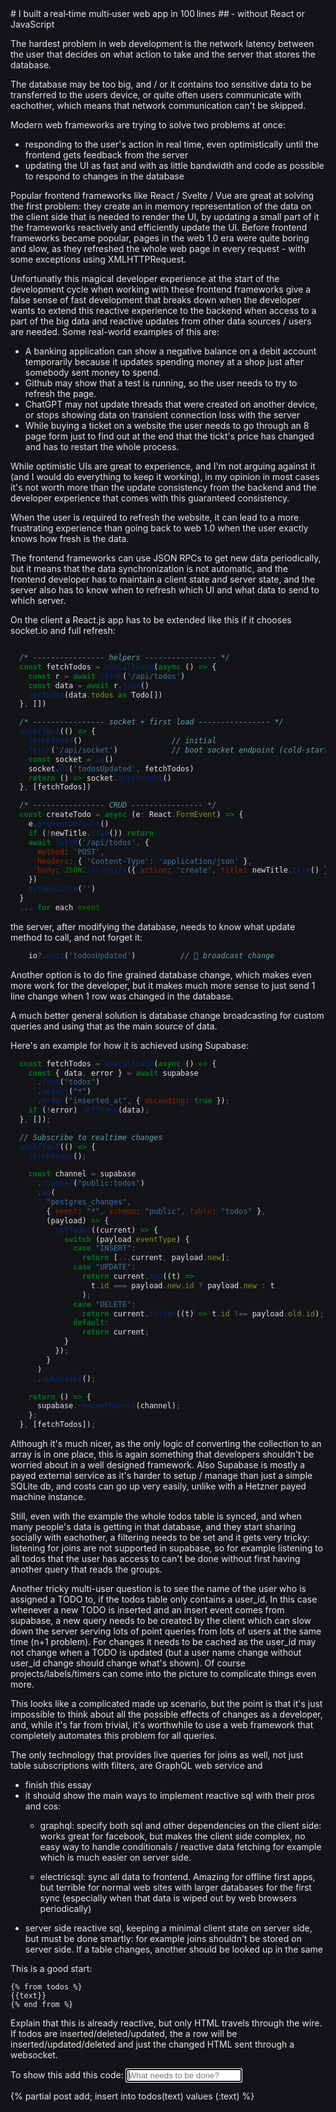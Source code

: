 <link rel="stylesheet" href="/pygments.css">
<link rel="preconnect" href="https://fonts.googleapis.com">
<link href="https://fonts.googleapis.com/css2?family=Inter:wght@400;600;700&display=swap" rel="stylesheet">
<style>
   /* 7 lines, Better Motherf*** Website */
html{margin: auto;max-width:70ch;line-height:1.4;
background-color:rgb(19, 20, 23);
font-family:'Inter',sans-serif;
font-size:1.1em;color:#222;padding:0 10px}
body{color:rgb(231, 231, 231)}
h1,h2,h3{line-height:1.2; color:rgb(166, 88, 60)}
</style>
# I built a real‑time multi‑user web app in 100 lines
## - without React or JavaScript

The hardest problem in web development is the network latency between the user that decides on what action to take and the server that stores the database.

The database may be too big,
and / or it contains too sensitive data to be transferred to the users device, or quite often users communicate with eachother, which means that network communication can't be skipped.

Modern web frameworks are trying to solve two problems at once:

  - responding to the user's action in real time, even optimistically until the frontend gets feedback from the server
  - updating the UI as fast and with as little bandwidth and code as possible to respond to changes in the database

Popular frontend frameworks like React / Svelte / Vue are great at solving the first problem: they create an in memory representation of the data on the client side
that is needed to render the UI, by updating a small part of it the frameworks reactively and efficiently update the UI. Before frontend frameworks became popular, pages in the web 1.0 era were quite boring and slow, as they refreshed the whole web page in every request - with some exceptions using XMLHTTPRequest.

Unfortunatly this magical developer experience at the start of the development cycle when working with these frontend frameworks give a false sense of fast development that breaks down when the developer wants to extend this
reactive experience to the backend when access to a part of the big data and reactive updates from other data sources / users are needed. Some real-world examples of this are:

  - A banking application can show a negative balance on a debit account temporarily because it updates spending money at a shop just after somebody sent money to spend.
  - Github may show that a test is running, so the user needs to try to refresh the page.
  - ChatGPT may not update threads that were created on another device, or stops showing data on transient connection loss with the server
  - While buying a ticket on a website the user needs to go through an 8 page form just to find out at the end that the tickt's price has changed and has to restart the whole process.

While optimistic UIs are great to experience, and I'm not arguing against it
(and I would do everything to keep it working),
in my opinion in most cases it's not worth more than the update consistency
from the backend and the developer experience that comes with this guaranteed
consistency.

When the user is required to refresh the website, it can lead to a more frustrating
experience than going back to web 1.0 when the user exactly knows how fresh is
the data.

The frontend frameworks can use JSON RPCs to get new data periodically, but it means that the data synchronization is not automatic, and the frontend developer has to maintain a client state and server state, and the server also has to know when to refresh which UI and what data to send to which server.

On the client a React.js app has to be extended like this if it chooses socket.io and full refresh:

```javascript

  /* ---------------- helpers ---------------- */
  const fetchTodos = useCallback(async () => {
    const r = await fetch('/api/todos')
    const data = await r.json()
    setTodos(data.todos as Todo[])
  }, [])

  /* ---------------- socket + first load ---------------- */
  useEffect(() => {
    fetchTodos()                    // initial
    fetch('/api/socket')            // boot socket endpoint (cold-start safe)
    const socket = io()
    socket.on('todosUpdated', fetchTodos)
    return () => socket.disconnect()
  }, [fetchTodos])

  /* ---------------- CRUD ---------------- */
  const createTodo = async (e: React.FormEvent) => {
    e.preventDefault()
    if (!newTitle.trim()) return
    await fetch('/api/todos', {
      method: 'POST',
      headers: { 'Content-Type': 'application/json' },
      body: JSON.stringify({ action: 'create', title: newTitle.trim() })
    })
    setNewTitle('')
  }
  ... for each event
```

the server, after modifying the database, needs to know what update method to call, and not forget it:

```javascript
    io?.emit('todosUpdated')          // 🔔 broadcast change
```

Another option is to do fine grained database change, which makes even more work for the developer, but it makes much more sense to just send 1 line change when 1 row was changed in the database.

A much better general solution is database change broadcasting for custom queries
and using that as the main source of data.

Here's an example for how it is achieved using Supabase:

```javascript
  const fetchTodos = useCallback(async () => {
    const { data, error } = await supabase
      .from("todos")
      .select("*")
      .order("inserted_at", { ascending: true });
    if (!error) setTodos(data);
  }, []);

  // Subscribe to realtime changes
  useEffect(() => {
    fetchTodos();

    const channel = supabase
      .channel("public:todos")
      .on(
        "postgres_changes",
        { event: "*", schema: "public", table: "todos" },
        (payload) => {
          setTodos((current) => {
            switch (payload.eventType) {
              case "INSERT":
                return [...current, payload.new];
              case "UPDATE":
                return current.map((t) =>
                  t.id === payload.new.id ? payload.new : t
                );
              case "DELETE":
                return current.filter((t) => t.id !== payload.old.id);
              default:
                return current;
            }
          });
        }
      )
      .subscribe();

    return () => {
      supabase.removeChannel(channel);
    };
  }, [fetchTodos]);
```

Although it's much nicer, as the only logic of converting the collection to an array is in one place, this is again something that developers shouldn't be worried about in a well designed framework. Also Supabase is mostly a payed external service as it's harder to setup / manage than just a simple SQLite db, and costs can go up very easily, unlike with a Hetzner payed machine instance.

Still, even with the example the whole todos table is synced, and when many people's data
is getting in that database, and they start sharing socially with eachother, a filtering needs
to be set and it gets very tricky: listening for joins are not supported in supabase, so
for example listening to all todos that the user has access to can't be done without first
having another query that reads the groups.

Another tricky multi-user question is to see 
the name of the user who is assigned a TODO to, if the todos table only contains a user_id.
In this case whenever a new TODO is inserted and an insert event comes from supabase, a new
query needs to be created by the client which can slow down the server serving lots of point
queries from lots of users at the same time (n+1 problem).  For changes it needs to be cached
as the user_id may not change when a TODO is updated (but a user name change without user_id change should change what's shown). Of course projects/labels/timers can come into the picture to complicate things even more.

This looks like a complicated made up scenario, but the point is that it's just impossible to think about all the
possible effects of changes as a developer, and, while it's far from trivial, it's worthwhile to use a web framework that completely automates this problem for all queries.

The only technology that provides live queries for joins as well, not just table subscriptions with filters, are
GraphQL web service and 




- finish this essay
- it should show the main ways to implement reactive sql with their pros and cos:
  - graphql: specify both sql and other dependencies on the client side: works great for facebook,
    but makes the client side complex, no easy way to handle conditionals / reactive data fetching for example
    which is much easier on server side.

  - electricsql: sync all data to frontend. Amazing for offline first apps, but terrible for normal
    web sites with larger databases for the first sync (especially when that data is wiped out by
    web browsers periodically)
- server side reactive sql, keeping a minimal client state on server side, but must be done smartly:
  for example joins shouldn't be stored on server side. If a table changes, another should be looked up
  in the same 

This is a good start:

```
{% from todos %}
{{text}}
{% end from %}
```

Explain that this is already reactive, but only HTML travels through the wire. If todos are inserted/deleted/updated,
the a row will be inserted/updated/deleted and just the changed HTML sent through a websocket.

To show this add this code:
      <input name="text" placeholder="What needs to be done?" maxlength="100" autofocus autocomplete="off"
        hx-post="/todos/add" hx-trigger="keyup[key=='Enter']" hx-on:htmx:after-on-load="this.value=''">

{% 
  partial post add;
  insert into todos(text) values (:text)
%}

